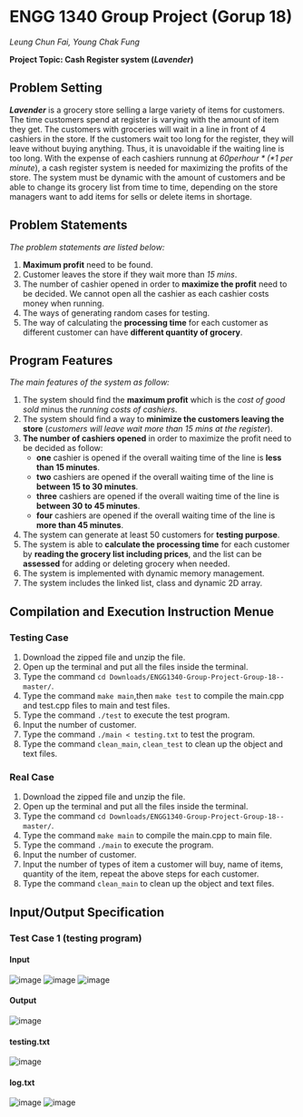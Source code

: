 # ENGG 1340 Group Project (Gorup 18)
*Leung Chun Fai, Young Chak Fung*

**Project Topic: Cash Register system (_Lavender_)**

## Problem Setting
**_Lavender_** is a grocery store selling a large variety of items for customers. The time customers spend at register is varying with 
the amount of item they get. The customers with groceries will wait in a line in front of 4 cashiers in the store. If the customers 
wait too long for the register, they will leave without buying anything. Thus, it is unavoidable if the waiting line is too long. With 
the expense of each cashiers runnung at *$60 per hour* (*$1 per minute*), a cash register system is needed for maximizing the profits of 
the store. The system must be dynamic with the amount of customers and be able to change its grocery list from time to time, depending 
on the store managers want to add items for sells or delete items in shortage.

## Problem Statements
*The problem statements are listed below:*
1. **Maximum profit** need to be found.
2. Customer leaves the store if they wait more than *15 mins*.
3. The number of cashier opened in order to **maximize the profit** need to be decided. We cannot open all the cashier as each cashier costs money when running.
4. The ways of generating random cases for testing.
5. The way of calculating the **processing time** for each customer as different customer can have **different quantity of grocery**.

## Program Features
*The main features of the system as follow:*
1. The system should find the **maximum profit** which is the *cost of good sold* minus the *running costs of cashiers*.
2. The system should find a way to **minimize the customers leaving the store** (*customers will leave wait more than 15 mins at the register*).
3. **The number of cashiers opened** in order to maximize the profit need to be decided as follow:
    - **one** cashier is opened if the overall waiting time of the line is **less than 15 minutes**.
    - **two** cashiers are opened if the overall waiting time of the line is **between 15 to 30 minutes**.
    - **three** cashiers are opened if the overall waiting time of the line is **between 30 to 45 minutes**.
    - **four** cashiers are opened if the overall waiting time of the line is **more than 45 minutes**.
4. The system can generate at least 50 customers for **testing purpose**.
5. The system is able to **calculate the processing time** for each customer by **reading the grocery list including prices**, and the list can be **assessed** for adding or deleting grocery when needed.
6. The system is implemented with dynamic memory management.
7. The system includes the linked list, class and dynamic 2D array.

## Compilation and Execution Instruction Menue

### Testing Case
1. Download the zipped file and unzip the file.
2. Open up the terminal and put all the files inside the terminal.
3. Type the command ```cd Downloads/ENGG1340-Group-Project-Group-18--master/```.
4. Type the command ```make main```,then ```make test``` to compile the main.cpp and test.cpp files to main and test files.
5. Type the command ```./test``` to execute the test program.
6. Input the number of customer.
7. Type the command ```./main < testing.txt``` to test the program.
8. Type the command ```clean_main```, ```clean_test``` to clean up the object and text files.

### Real Case
1. Download the zipped file and unzip the file.
2. Open up the terminal and put all the files inside the terminal.
3. Type the command ```cd Downloads/ENGG1340-Group-Project-Group-18--master/```.
4. Type the command ```make main``` to compile the main.cpp to main file.
5. Type the command ```./main``` to execute the program.
6. Input the number of customer.
7. Input the number of types of item a customer will buy, name of items, quantity of the item, repeat the above steps for each customer. 
8. Type the command ```clean_main``` to clean up the object and text files.

## Input/Output Specification

### Test Case 1 (testing program)
#### Input
![image](https://i.imgur.com/ERPqSHv.png)
![image](https://i.imgur.com/L2eSSSG.png)
![image](https://i.imgur.com/IsYMynE.png)
#### Output
![image](https://i.imgur.com/x5pHQBV.png)
#### testing.txt
![image](https://i.imgur.com/oMZ0Rw1.png)
#### log.txt
![image](https://i.imgur.com/Qa3C6jn.png) ![image](https://i.imgur.com/srVCWnB.png)
